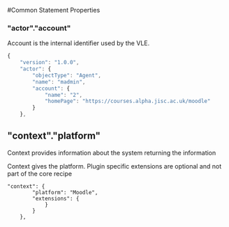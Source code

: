 #Common Statement Properties


### "actor"."account"
Account is the internal identifier used by the VLE.

``` Javascript
{
    "version": "1.0.0",
    "actor": {
        "objectType": "Agent",
        "name": "madmin",
        "account": {
            "name": "2",
            "homePage": "https://courses.alpha.jisc.ac.uk/moodle"
        }
    },
```


## "context"."platform"
Context provides information about the system returning the information


Context gives the platform.  Plugin specific extensions are optional and not part of the core recipe

```
"context": {
        "platform": "Moodle",
        "extensions": {
            }
        }
    },
 ```  